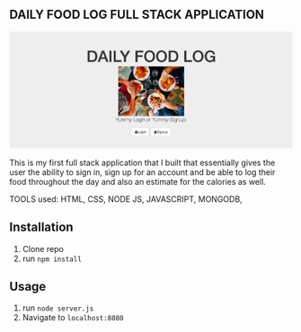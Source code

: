 ## DAILY FOOD LOG FULL STACK APPLICATION 

![alt tag](foodlogSS.png)

This is my first full stack application that I built that essentially gives the user the ability to sign in, sign up for an account and be able to log their food throughout the day and also an estimate for the calories as well.

TOOLS used: HTML, CSS, NODE JS, JAVASCRIPT, MONGODB, 


## Installation

1. Clone repo
2. run `npm install`

## Usage

1. run `node server.js`
2. Navigate to `localhost:8080`
